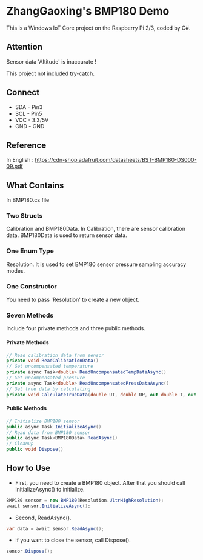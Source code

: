 # ZhangGaoxing's BMP180 Demo
This is a Windows IoT Core project on the Raspberry Pi 2/3, coded by C#.

## Attention
Sensor data 'Altitude' is inaccurate !

This project not included try-catch.

## Connect
* SDA - Pin3
* SCL - Pin5
* VCC - 3.3/5V
* GND - GND

## Reference
In English : https://cdn-shop.adafruit.com/datasheets/BST-BMP180-DS000-09.pdf

## What Contains
In BMP180.cs file
### Two Structs
Calibration and BMP180Data. In Calibration, there are sensor calibration data. BMP180Data is used to return sensor data.
### One Enum Type
Resolution. It is used to set BMP180 sensor pressure sampling accuracy modes.
### One Constructor
You need to pass 'Resolution' to create a new object.
### Seven Methods
Include four private methods and three public methods.
#### Private Methods
```C#
// Read calibration data from sensor
private void ReadCalibrationData()
// Get uncompensated temperature
private async Task<double> ReadUncompensatedTempDataAsync()
// Get uncompensated pressure
private async Task<double> ReadUncompensatedPressDataAsync()
// Get true data by calculating
private void CalculateTrueData(double UT, double UP, out double T, out double P)
```
#### Public Methods
```C#
// Initialize BMP180 sensor
public async Task InitializeAsync()
// Read data from BMP180 sensor
public async Task<BMP180Data> ReadAsync()
// Cleanup
public void Dispose()
```

## How to Use
* First, you need to create a BMP180 object. After that you should call InitializeAsync() to initialize.
```C#
BMP180 sensor = new BMP180(Resolution.UltrHighResolution);
await sensor.InitializeAsync();
```
* Second, ReadAsync().
```C#
var data = await sensor.ReadAsync();
```
* If you want to close the sensor, call Dispose().
```C#
sensor.Dispose();
```
